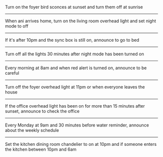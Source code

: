 Turn on the foyer bird sconces at sunset and turn them off at sunrise

---

When ani arrives home, turn on the living room overhead light and set night mode to off

---

If it's after 10pm and the sync box is still on, announce to go to bed

---

Turn off all the lights 30 minutes after night mode has been turned on

---

Every morning at 8am and when red alert is turned on, announce to be careful

---

Turn off the foyer overhead light at 11pm or when everyone leaves the house

---

If the office overhead light has been on for more than 15 minutes after sunset, announce to check the office

---

Every Monday at 9am and 30 minutes before water reminder, announce about the weekly schedule

---

Set the kitchen dining room chandelier to on at 10pm and if someone enters the kitchen between 10pm and 6am